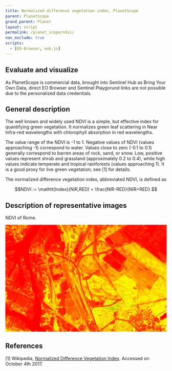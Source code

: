 ```yaml
---
title: Normalized difference vegetation index, PlanetScope
parent: PlanetScope
grand_parent: Planet
layout: script
permalink: /planet_scope/ndvi/
nav_exclude: true
scripts:
  - [EO-Browser, eob.js]
---
```


## Evaluate and visualize

As PlanetScope is commercial data, brought into Sentinel Hub as Bring Your Own Data, direct EO Browser and Sentinel Playgorund links are not possible due to the personalized data credentials. 

## General description

The well known and widely used NDVI is a simple, but effective index for quantifying green vegetation. It normalizes green leaf scattering in Near Infra-red wavelengths with chlorophyll absorption in red wavelengths.

The value range of the NDVI is -1 to 1. Negative values of NDVI (values approaching -1) correspond to water. Values close to zero (-0.1 to 0.1) generally correspond to barren areas of rock, sand, or snow. Low, positive values represent shrub and grassland (approximately 0.2 to 0.4), while high values indicate temperate and tropical rainforests (values approaching 1). It is a good proxy for live green vegetation; see [1] for details.

The normalized difference vegetation index, abbreviated NDVI, is defined as   

$$NDVI := \mathtt{Index}(NIR,RED) = \frac{NIR-RED}{NIR+RED}.$$  

## Description of representative images

NDVI of Rome. 

![NDVI of Rome](fig/fig1.jpg)

## References
 [1] Wikipedia, [Normalized Difference Vegetation Index](https://en.wikipedia.org/wiki/Normalized_Difference_Vegetation_Index). Accessed on October 4th 2017.
